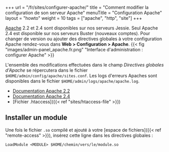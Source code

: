 +++
url = "/fr/sites/configurer-apache/"
title = "Comment modifier la configuration de son serveur Apache"
menuTitle = "Configuration Apache"
layout = "howto"
weight = 10
tags = ["apache", "http", "site"]
+++

[Apache](http://httpd.apache.org/) 2.2 et 2.4 sont disponibles sur nos serveurs Jessie. Seul Apache 2.4 est disponible sur nos serveurs Buster (nouveaux comptes). Pour changer de version ou ajouter des directives globales à votre configuration Apache rendez-vous dans **Web > Configuration > Apache**.
{{< fig "images/admin-panel_apache.fr.png" "Interface d'administration : configurer Apache" >}}

L'ensemble des modifications effectuées dans le champ *Directives globales d'Apache* se répercutera dans le fichier `$HOME/admin/config/apache/sites.conf`. Les logs d'erreurs Apaches sont disponibles dans le fichier `$HOME/admin/logs/apache/apache.log`.

- [Documentation Apache 2.2](http://httpd.apache.org/docs/2.2/fr/)
- [Documentation Apache 2.4](http://httpd.apache.org/docs/2.4/fr/)
- [Fichier .htaccess]({{< ref "sites/htaccess-file" >}})

## Installer un module

Une fois le fichier `.so` compilé et ajouté à votre [espace de fichiers]({{< ref "remote-access" >}}), insérez cette ligne dans les directives globales :

```
LoadModule <MODULE> $HOME/chemin/vers/le/module.so
```
